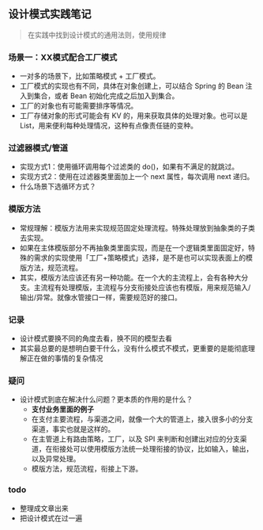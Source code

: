 ## 设计模式实践笔记
> 在实践中找到设计模式的通用法则，使用规律

### 场景一：XX模式配合工厂模式
- 一对多的场景下，比如策略模式 + 工厂模式。
- 工厂模式的实现也有不同，具体在对象创建上，可以结合 Spring 的 Bean 注入到集合，或者 Bean 初始化完成之后加入到集合。
- 工厂的对象也有可能需要排序等情况。
- 工厂存储对象的形式可能会有 KV 的，用来获取具体的处理对象。也可以是 List，用来便利每种处理情况，这种有点像责任链的变种。


### 过滤器模式/管道
- 实现方式1：使用循环调用每个过滤类的 do()，如果有不满足的就跳过。
- 实现方式2：使用在过滤器类里面加上一个 next 属性，每次调用 next 递归。
- 什么场景下选循环方式？

### 模版方法
- 常规理解：模版方法用来实现规范固定处理流程。特殊处理放到抽象类的子类去实现。
- 如果在主体模版部分不再抽象类里面实现，而是在一个逻辑类里面固定好，特殊的需求的实现使用「工厂+策略模式」选择，是不是也可以实现表面上的模版方法，规范流程。
- 其实，模版方法应该还有另一种功能。在一个大的主流程上，会有各种大分支。主流程有处理模版，主流程与分支衔接处应该也有模版，用来规范输入/输出/异常。就像水管接口一样，需要规范好的接口。


### 记录
- 设计模式要换不同的角度去看，换不同的模型去看
- 其实最总要的是想明白要干什么，没有什么模式不模式，更重要的是能彻底理解正在做的事情的复杂情况

### 疑问
- 设计模式到底在解决什么问题？更本质的作用的是什么？
  - **支付业务里面的例子**
  - 在支付主要流程，与渠道之间，就像一个大的管道上，接入很多小的分支渠道，事实也就是这样的。
  - 在主管道上有路由策略，工厂，以及 SPI 来判断和创建出对应的分支渠道，在衔接处可以使用模版方法统一处理衔接的协议，比如输入，输出，以及异常处理。
  - 模版方法，规范流程，衔接上下游。

### todo
- 整理成文章出来
- 把设计模式在过一遍